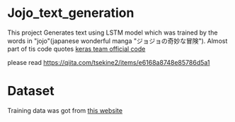 # Jojo_text_generation
This project Generates text using LSTM model which was trained by the words in "jojo"(japanese wonderful manga "ジョジョの奇妙な冒険").
Almost part of tis code quotes [keras team official code](https://github.com/mattdangerw/keras-text-generation)

please read https://qiita.com/tsekine2/items/e6168a8748e85786d5a1
# Dataset
Training data was got from [this website](http://kajipon.sakura.ne.jp/art/jojo9.htm)
